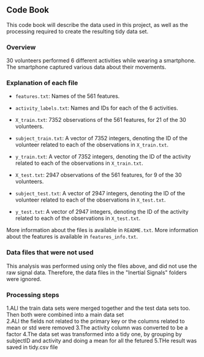 ## Code Book

This code book will describe the data used in this project, as well as the processing required to create the resulting tidy data set.

### Overview

30 volunteers performed 6 different activities while wearing a smartphone. The smartphone captured various data about their movements.

### Explanation of each file

* `features.txt`: Names of the 561 features.
* `activity_labels.txt`: Names and IDs for each of the 6 activities.

* `X_train.txt`: 7352 observations of the 561 features, for 21 of the 30 volunteers.
* `subject_train.txt`: A vector of 7352 integers, denoting the ID of the volunteer related to each of the observations in `X_train.txt`.
* `y_train.txt`: A vector of 7352 integers, denoting the ID of the activity related to each of the observations in `X_train.txt`.

* `X_test.txt`: 2947 observations of the 561 features, for 9 of the 30 volunteers.
* `subject_test.txt`: A vector of 2947 integers, denoting the ID of the volunteer related to each of the observations in `X_test.txt`.
* `y_test.txt`: A vector of 2947 integers, denoting the ID of the activity related to each of the observations in `X_test.txt`.

More information about the files is available in `README.txt`. More information about the features is available in `features_info.txt`.

### Data files that were not used

This analysis was performed using only the files above, and did not use the raw signal data. Therefore, the data files in the "Inertial Signals" folders were ignored.

### Processing steps
1.ALl the train data sets were merged together and the test data sets too. Then both were combined into a main data set  
2.ALl the fields not related to the primary key or the columns related to mean or std were removed
3.The activity column was converted to be a factor
4.The data set was transformed into a tidy one, by grouping by subjectID and activity and doing a mean for all the fetured
5.THe result was saved in tidy.csv file 
